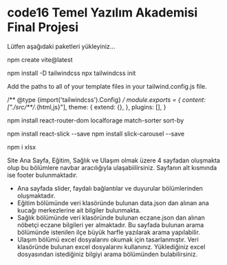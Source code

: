 # code16 Temel Yazılım Akademisi Final Projesi

Lütfen aşağıdaki paketleri yükleyiniz...

npm create vite@latest

npm install -D tailwindcss
npx tailwindcss init

Add the paths to all of your template files in your tailwind.config.js file.

/** @type {import('tailwindcss').Config} */
module.exports = {
  content: ["./src/**/*.{html,js}"],
  theme: {
    extend: {},
  },
  plugins: [],
}


npm install react-router-dom localforage match-sorter sort-by


npm install react-slick --save
npm install slick-carousel --save


npm i xlsx


Site Ana Sayfa, Eğitim, Sağlık ve Ulaşım olmak üzere 4 sayfadan oluşmakta olup bu bölümlere navbar aracılığıyla ulaşabiilirsiniz. Sayfanın alt kısmında ise footer bulunmaktadır. 
- Ana sayfada slider, faydalı bağlantılar ve duyurular bölümlerinden oluşmaktadır.
- Eğitim bölümünde veri klasöründe bulunan data.json dan alınan ana kucağı merkezlerine ait bilgiler bulunmakta.
- Sağlık bölümünde veri klasöründe bulunan eczane.json dan alınan nöbetçi eczane bilgileri yer almaktadır. Bu sayfada bulunan arama bölümünde istenilen ilçe büyük harfle yazılarak arama yapılabilir.
- Ulaşım bölümü excel dosyalarını okumak için tasarlanmıştır. Veri klasöründe bulunan excel dosyalarını kullanınız. Yüklediğiniz excel dosyasından istediğiniz bilgiyi arama bölümünden bulabilirsiniz.
